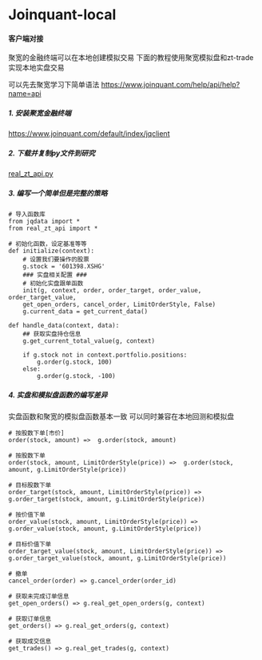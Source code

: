 # Joinquant-local

#### 客户端对接

聚宽的金融终端可以在本地创建模拟交易 下面的教程使用聚宽模拟盘和zt-trade实现本地实盘交易

可以先去聚宽学习下简单语法 https://www.joinquant.com/help/api/help?name=api

##### 1. 安装聚宽金融终端
https://www.joinquant.com/default/index/jqclient

##### 2. 下载并复制py文件到研究
<a href="http://120.77.176.54:8000/real_zt_api.py" >real_zt_api.py</a>

##### 3. 编写一个简单但是完整的策略

```
# 导入函数库
from jqdata import *
from real_zt_api import *

# 初始化函数，设定基准等等
def initialize(context):
    # 设置我们要操作的股票
    g.stock = '601398.XSHG'
    ### 实盘相关配置 ###
    # 初始化实盘跟单函数
    init(g, context, order, order_target, order_value, order_target_value, 
    get_open_orders, cancel_order, LimitOrderStyle, False)
    g.current_data = get_current_data()
    
def handle_data(context, data):
    ## 获取实盘持仓信息
    g.get_current_total_value(g, context)

    if g.stock not in context.portfolio.positions:
        g.order(g.stock, 100)
    else:
        g.order(g.stock, -100)

```

##### 4. 实盘和模拟盘函数的编写差异

实盘函数和聚宽的模拟盘函数基本一致 可以同时兼容在本地回测和模拟盘

```
# 按股数下单[市价]
order(stock, amount) =>  g.order(stock, amount)

# 按股数下单
order(stock, amount, LimitOrderStyle(price)) =>  g.order(stock, amount, g.LimitOrderStyle(price))

# 目标股数下单
order_target(stock, amount, LimitOrderStyle(price)) =>  g.order_target(stock, amount, g.LimitOrderStyle(price))

# 按价值下单
order_value(stock, amount, LimitOrderStyle(price)) =>  g.order_value(stock, amount, g.LimitOrderStyle(price))

# 目标价值下单
order_target_value(stock, amount, LimitOrderStyle(price)) =>  g.order_target_value(stock, amount, g.LimitOrderStyle(price))

# 撤单
cancel_order(order) => g.cancel_order(order_id)

# 获取未完成订单信息
get_open_orders() => g.real_get_open_orders(g, context)

# 获取订单信息
get_orders() => g.real_get_orders(g, context)

# 获取成交信息
get_trades() => g.real_get_trades(g, context)
```